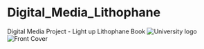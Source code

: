 # Digital_Media_Lithophane
Digital Media Project - Light up Lithophane Book
![University logo](https://user-images.githubusercontent.com/91026445/168062947-ab7d9cbb-3e4a-4a2a-ab80-b9038d78ade2.png)
![Front Cover](https://user-images.githubusercontent.com/91026445/168063302-2e9d6f6c-2d40-4135-8517-ea1cc504b972.jpg)
